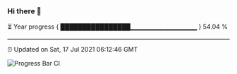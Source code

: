 ### Hi there 👋

⏳ Year progress { ████████████████▁▁▁▁▁▁▁▁▁▁▁▁▁▁ } 54.04 %

---

⏰ Updated on Sat, 17 Jul 2021 06:12:46 GMT

![Progress Bar CI](https://github.com/liununu/liununu/workflows/Progress%20Bar%20CI/badge.svg)

